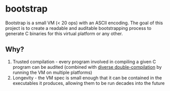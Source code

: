 # bootstrap

Bootstrap is a small VM (< 20 ops) with an ASCII encoding. The goal of this project is to create a readable and auditable
bootstrapping process to generate C binaries for this virtual platform or any other.

## Why?

 1. Trusted compilation - every program involved in compiling a given C program can be audited (combined with [diverse double-compilation](https://www.dwheeler.com/trusting-trust/) by running the VM on multiple platforms)
 2. Longevity - the VM spec is small enough that it can be contained in the executables it produces, allowing them to be run
    decades into the future

